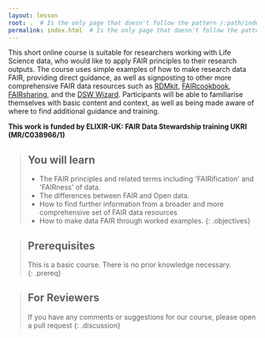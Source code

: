 ```yaml
---
layout: lesson
root: .  # Is the only page that doesn't follow the pattern /:path/index.html
permalink: index.html  # Is the only page that doesn't follow the pattern /:path/index.html
---
```


This short online course is suitable for researchers working with Life Science data, who would like to apply FAIR principles to their research outputs.
The course uses simple examples of how to make research data FAIR, providing direct guidance, as well as signposting to other more comprehensive FAIR data resources such as [RDMkit](https://rdmkit.elixir-europe.org), [FAIRcookbook](https://faircookbook.elixir-europe.org/content/home.html), [FAIRsharing](https://fairsharing.org), and the [DSW Wizard]( https://ds-wizard.org).  Participants will be able to familiarise themselves with basic content and context, as well as being made aware of where to find additional guidance and training.

**This work is funded by ELIXIR-UK: FAIR Data Stewardship training UKRI (MR/C038966/1)**

> ## You will learn
> - The FAIR principles and related terms including 'FAIRification' and 'FAIRness' of data.  
> - The differences between FAIR and Open data.
> - How to find further information from a broader and more comprehensive set of FAIR data resources
> - How to make data FAIR through worked examples.
{: .objectives}

> ## Prerequisites
> This is a basic course. There is no prior knowledge necessary.  
{: .prereq}

> ## For Reviewers
> If you have any comments or suggestions for our course, please open a pull request 
{: .discussion}
